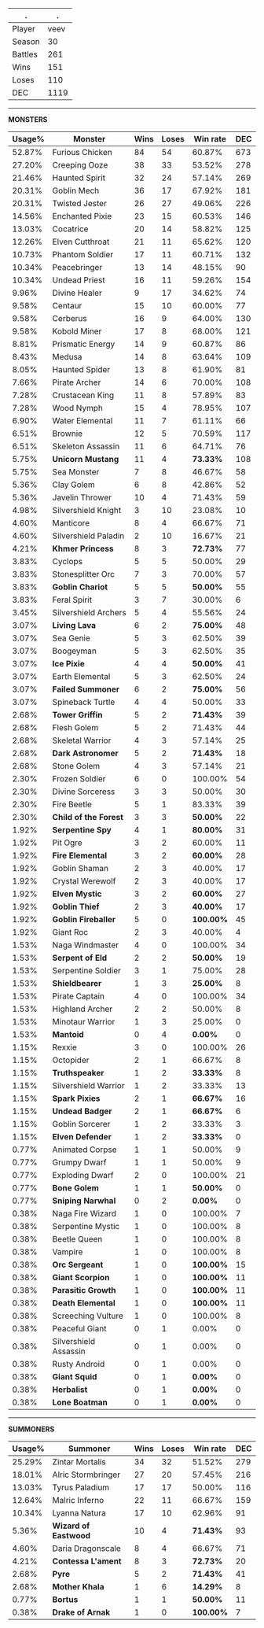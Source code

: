 .|.
|-|-
Player|veev
Season|30
Battles|261
Wins|151
Loses|110
DEC|1119

---
**MONSTERS**

Usage%|Monster|Wins|Loses|Win rate|DEC|
-|-|-|-|-|-|
52.87%|Furious Chicken|84|54|60.87%|673|
27.20%|Creeping Ooze|38|33|53.52%|278|
21.46%|Haunted Spirit|32|24|57.14%|269|
20.31%|Goblin Mech|36|17|67.92%|181|
20.31%|Twisted Jester|26|27|49.06%|226|
14.56%|Enchanted Pixie|23|15|60.53%|146|
13.03%|Cocatrice|20|14|58.82%|125|
12.26%|Elven Cutthroat|21|11|65.62%|120|
10.73%|Phantom Soldier|17|11|60.71%|132|
10.34%|Peacebringer|13|14|48.15%|90|
10.34%|Undead Priest|16|11|59.26%|154|
9.96%|Divine Healer|9|17|34.62%|74|
9.58%|Centaur|15|10|60.00%|77|
9.58%|Cerberus|16|9|64.00%|130|
9.58%|Kobold Miner|17|8|68.00%|121|
8.81%|Prismatic Energy|14|9|60.87%|86|
8.43%|Medusa|14|8|63.64%|109|
8.05%|Haunted Spider|13|8|61.90%|81|
7.66%|Pirate Archer|14|6|70.00%|108|
7.28%|Crustacean King|11|8|57.89%|83|
7.28%|Wood Nymph|15|4|78.95%|107|
6.90%|Water Elemental|11|7|61.11%|66|
6.51%|Brownie|12|5|70.59%|117|
6.51%|Skeleton Assassin|11|6|64.71%|76|
5.75%|**Unicorn Mustang**|11|4|**73.33%**|108|
5.75%|Sea Monster|7|8|46.67%|58|
5.36%|Clay Golem|6|8|42.86%|52|
5.36%|Javelin Thrower|10|4|71.43%|59|
4.98%|Silvershield Knight|3|10|23.08%|10|
4.60%|Manticore|8|4|66.67%|71|
4.60%|Silvershield Paladin|2|10|16.67%|21|
4.21%|**Khmer Princess**|8|3|**72.73%**|77|
3.83%|Cyclops|5|5|50.00%|29|
3.83%|Stonesplitter Orc|7|3|70.00%|57|
3.83%|**Goblin Chariot**|5|5|**50.00%**|55|
3.83%|Feral Spirit|3|7|30.00%|6|
3.45%|Silvershield Archers|5|4|55.56%|24|
3.07%|**Living Lava**|6|2|**75.00%**|48|
3.07%|Sea Genie|5|3|62.50%|39|
3.07%|Boogeyman|5|3|62.50%|35|
3.07%|**Ice Pixie**|4|4|**50.00%**|41|
3.07%|Earth Elemental|5|3|62.50%|24|
3.07%|**Failed Summoner**|6|2|**75.00%**|56|
3.07%|Spineback Turtle|4|4|50.00%|33|
2.68%|**Tower Griffin**|5|2|**71.43%**|39|
2.68%|Flesh Golem|5|2|71.43%|44|
2.68%|Skeletal Warrior|4|3|57.14%|25|
2.68%|**Dark Astronomer**|5|2|**71.43%**|18|
2.68%|Stone Golem|4|3|57.14%|21|
2.30%|Frozen Soldier|6|0|100.00%|54|
2.30%|Divine Sorceress|3|3|50.00%|30|
2.30%|Fire Beetle|5|1|83.33%|39|
2.30%|**Child of the Forest**|3|3|**50.00%**|22|
1.92%|**Serpentine Spy**|4|1|**80.00%**|31|
1.92%|Pit Ogre|3|2|60.00%|11|
1.92%|**Fire Elemental**|3|2|**60.00%**|28|
1.92%|Goblin Shaman|2|3|40.00%|17|
1.92%|Crystal Werewolf|2|3|40.00%|17|
1.92%|**Elven Mystic**|3|2|**60.00%**|27|
1.92%|**Goblin Thief**|2|3|**40.00%**|17|
1.92%|**Goblin Fireballer**|5|0|**100.00%**|45|
1.92%|Giant Roc|2|3|40.00%|4|
1.53%|Naga Windmaster|4|0|100.00%|34|
1.53%|**Serpent of Eld**|2|2|**50.00%**|19|
1.53%|Serpentine Soldier|3|1|75.00%|28|
1.53%|**Shieldbearer**|1|3|**25.00%**|8|
1.53%|Pirate Captain|4|0|100.00%|34|
1.53%|Highland Archer|2|2|50.00%|8|
1.53%|Minotaur Warrior|1|3|25.00%|0|
1.53%|**Mantoid**|0|4|**0.00%**|0|
1.15%|Rexxie|3|0|100.00%|26|
1.15%|Octopider|2|1|66.67%|8|
1.15%|**Truthspeaker**|1|2|**33.33%**|8|
1.15%|Silvershield Warrior|1|2|33.33%|13|
1.15%|**Spark Pixies**|2|1|**66.67%**|16|
1.15%|**Undead Badger**|2|1|**66.67%**|6|
1.15%|Goblin Sorcerer|1|2|33.33%|3|
1.15%|**Elven Defender**|1|2|**33.33%**|0|
0.77%|Animated Corpse|1|1|50.00%|9|
0.77%|Grumpy Dwarf|1|1|50.00%|9|
0.77%|Exploding Dwarf|2|0|100.00%|21|
0.77%|**Bone Golem**|1|1|**50.00%**|0|
0.77%|**Sniping Narwhal**|0|2|**0.00%**|0|
0.38%|Naga Fire Wizard|1|0|100.00%|7|
0.38%|Serpentine Mystic|1|0|100.00%|8|
0.38%|Beetle Queen|1|0|100.00%|8|
0.38%|Vampire|1|0|100.00%|8|
0.38%|**Orc Sergeant**|1|0|**100.00%**|15|
0.38%|**Giant Scorpion**|1|0|**100.00%**|11|
0.38%|**Parasitic Growth**|1|0|**100.00%**|11|
0.38%|**Death Elemental**|1|0|**100.00%**|11|
0.38%|Screeching Vulture|1|0|100.00%|8|
0.38%|Peaceful Giant|0|1|0.00%|0|
0.38%|Silvershield Assassin|0|1|0.00%|0|
0.38%|Rusty Android|0|1|0.00%|0|
0.38%|**Giant Squid**|0|1|**0.00%**|0|
0.38%|**Herbalist**|0|1|**0.00%**|0|
0.38%|**Lone Boatman**|0|1|**0.00%**|0|

---
**SUMMONERS**

Usage%|Summoner|Wins|Loses|Win rate|DEC|
-|-|-|-|-|-|
25.29%|Zintar Mortalis|34|32|51.52%|279|
18.01%|Alric Stormbringer|27|20|57.45%|216|
13.03%|Tyrus Paladium|17|17|50.00%|116|
12.64%|Malric Inferno|22|11|66.67%|159|
10.34%|Lyanna Natura|17|10|62.96%|91|
5.36%|**Wizard of Eastwood**|10|4|**71.43%**|93|
4.60%|Daria Dragonscale|8|4|66.67%|71|
4.21%|**Contessa L'ament**|8|3|**72.73%**|20|
2.68%|**Pyre**|5|2|**71.43%**|41|
2.68%|**Mother Khala**|1|6|**14.29%**|8|
0.77%|**Bortus**|1|1|**50.00%**|11|
0.38%|**Drake of Arnak**|1|0|**100.00%**|7|
